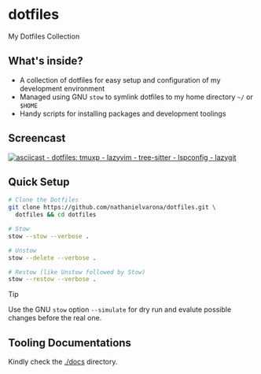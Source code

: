 # dotfiles

My Dotfiles Collection

## What's inside?

- A collection of dotfiles for easy setup and configuration of my development environment
- Managed using GNU `stow` to symlink dotfiles to my home directory `~/` or `$HOME`
- Handy scripts for installing packages and development toolings

## Screencast

[![asciicast - dotfiles: tmuxp - lazyvim - tree-sitter - lspconfig - lazygit](https://asciinema.org/a/748818.svg)](https://asciinema.org/a/748818?autoplay=1&loop=1)

## Quick Setup

```bash
# Clone the Dotfiles
git clone https://github.com/nathanielvarona/dotfiles.git \
  dotfiles && cd dotfiles

# Stow
stow --stow --verbose .

# Unstow
stow --delete --verbose .

# Restow (like Unstow followed by Stow)
stow --restow --verbose .
```

> [!TIP]
> Use the GNU `stow` option `--simulate` for dry run and evalute possible changes before the real one.

## Tooling Documentations

Kindly check the [./docs](./docs) directory.
